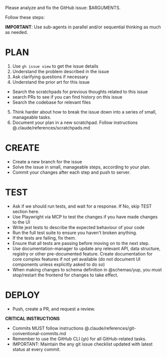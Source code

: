 Please analyze and fix the GitHub issue: $ARGUMENTS.

Follow these steps:

**IMPORTANT**: Use sub-agents in parallel and/or sequential thinking as much as needed.

# PLAN 
1. Use `gh issue view` to get the issue details
2. Understand the problem described in the issue
3. Ask clarifying questions if necessary
4. Understand the prior art for this issue
  - Search the scratchpads for previous thoughts related to this issue
  - search PRs to see if you can find history on this issue
  - Search the codebase for relevant files
5. Think harder about how to break the issue down into a series of small, manageable tasks.
6. Document your plan in a new scratchpad. Follow instructions @.claude/references/scratchpads.md

# CREATE
- Create a new branch for the issue
- Solve the issue in small, manageable steps, according to your plan.
- Commit your changes after each step and push to server.


# TEST
- Ask if we should run tests, and wait for a response. If No, skip TEST section here.
- Use Playwright via MCP to test the changes if you have made changes to the UI
- Write jest tests to describe the expected behaviour of your code
- Run the full test suite to ensure you haven't broken anything.
- If the tests are failing, fix them.
- Ensure that all tests are passing before moving on to the next step.
- Use documentation-manager to update any relevant API, data structure, registry or other pre-documented feature. Create documentation for core complex features if not yet available (do not document UI components unless explicitly asked to do so)
- When making changes to schema definition in @schemas/yup, you must stop/restart the frontend for changes to take effect.

# DEPLOY
- Push, create a PR, and request a review.

**CRITICAL INSTRUCTIONS**
- Commits MUST follow instructions @.claude/references/git-conventional-commits.md
- Remember to use the GitHub CLI (`gh`) for all GitHub-related tasks.
- IMPORTANT: Maintain the any git issue checklist updated with latest status at every commit.
